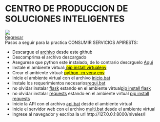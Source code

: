# CENTRO DE PRODUCCION DE SOLUCIONES INTELIGENTES
<link href="http://siomi.datasena.com/analitica/Estilo.css" rel="stylesheet" type="text/css" />

<img src="https://blogger.googleusercontent.com/img/a/AVvXsEimdqxynaYJeDRuTUp3lzEWFnnQSC2KTVSxvnV70I2eZ5tOCfjwdNnExSTSm2tCf1xBFHVHwsN80OCpDCO0J80UTNWxPC86s7s5aB8rnizg7guNowqTxhr5Fd9WH48n7pn8uLZNFTgXuSGUH6BNncmfQEpOz9pAe_T0zD8n2-aGZk8-C_l6GWk-aq60fQ=s960">
<br>
<a href="https://github.com/fegasu/CPSI?tab=readme-ov-file">Regresar</a><br>
Pasos a seguir para la practica CONSUMIR SERVICIOS APIRESTS:
<ul>
<li>Descargue el <a href="https://github.com/fegasu/CPSI/archive/refs/heads/main.zip">archivo</a> desde este github</li>
<li>Descomprima el archivo descargado</li>
<li>Asegurese que python este instalado, de lo contrario descrguelo <a href="https://www.python.org/downloads/">Aqui</a></li>
<li>Instale el ambiente virtual:<a href="#"> <mark>pip install virtualenv</mark></a></li>
<li>Crear el ambiente virtual: <a href="#"><mark>python -m venv env</mark></a></li>
<li>Inicie el ambiente virtual con el archivo <a href="#">inicio.bat</a></li>
<li>Instale los requerimientos necesarios<a href="#">requi.bat</a></li>
<li>no olvidar instalar <a href="#">flask</a> estando en el ambiente virtual<a href="#">pip install flask</a></li>
<li>no olvidar instalar <a href="#">requests</a>  estando en el ambiente virtual <a href="#">pip install requests</a></li>

<li>Inicie la API con el archivo <a href="#">api.bat</a> desde el ambiente virtual</li>
<li>Inicie el servidor web con el archivo <a href="#">multi.bat</a> desde el ambiente virtual</li>
<li>Ingrese al navegador y escriba la url http://127.0.0.1:8000/niveles/l
</ul>

 
